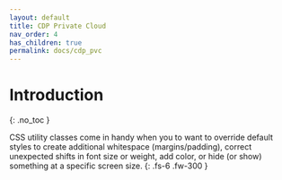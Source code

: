 ```yaml
---
layout: default
title: CDP Private Cloud
nav_order: 4
has_children: true
permalink: docs/cdp_pvc
---
```


# Introduction
{: .no_toc }

CSS utility classes come in handy when you to want to override default styles to create additional whitespace (margins/padding), correct unexpected shifts in font size or weight, add color, or hide (or show) something at a specific screen size.
{: .fs-6 .fw-300 }

